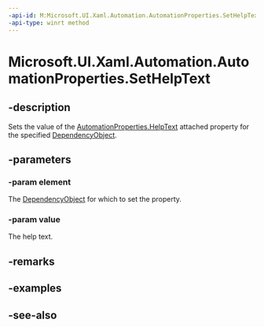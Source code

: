 ```yaml
---
-api-id: M:Microsoft.UI.Xaml.Automation.AutomationProperties.SetHelpText(Microsoft.UI.Xaml.DependencyObject,System.String)
-api-type: winrt method
---
```


<!-- Method syntax
public void SetHelpText(Windows.UI.Xaml.DependencyObject element, System.String value)
-->

# Microsoft.UI.Xaml.Automation.AutomationProperties.SetHelpText

## -description
Sets the value of the [AutomationProperties.HelpText](automationproperties_helptext.md) attached property for the specified [DependencyObject](../microsoft.ui.xaml/dependencyobject.md).

## -parameters
### -param element
The [DependencyObject](../microsoft.ui.xaml/dependencyobject.md) for which to set the property.

### -param value
The help text.

## -remarks

## -examples

## -see-also
